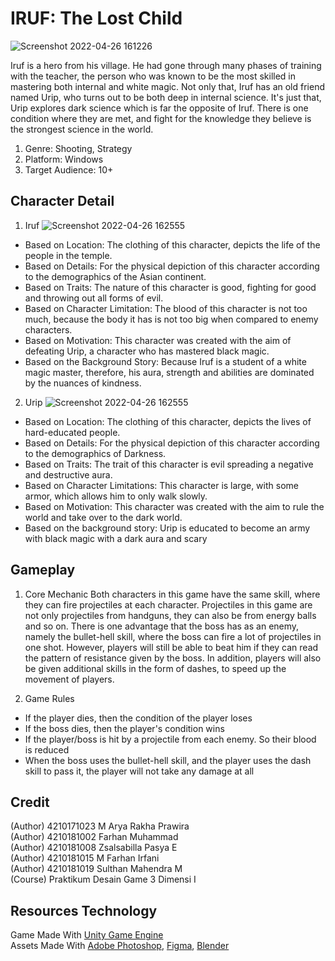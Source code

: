 # IRUF: The Lost Child
![Screenshot 2022-04-26 161226](https://user-images.githubusercontent.com/57122816/165265966-23b77535-9147-4bb8-90ac-ca9fef345096.png)

Iruf is a hero from his village. He had gone through many phases of training with the teacher, the person who was known to be the most skilled in mastering both internal and white magic. Not only that, Iruf has an old friend named Urip, who turns out to be both deep in internal science. It's just that, Urip explores dark science which is far the opposite of Iruf. There is one condition where they are met, and fight for the knowledge they believe is the strongest science in the world.
1. Genre: Shooting, Strategy
2. Platform: Windows
3. Target Audience: 10+

## Character Detail
1. Iruf
![Screenshot 2022-04-26 162555](https://user-images.githubusercontent.com/57122816/165268611-4804ecbd-2ff2-480f-93f2-faa994607f61.png)
- Based on Location: The clothing of this character, depicts the life of the people in the temple.
- Based on Details: For the physical depiction of this character according to the demographics of the Asian continent.
- Based on Traits: The nature of this character is good, fighting for good and throwing out all forms of evil.
- Based on Character Limitation: The blood of this character is not too much, because the body it has is not too big when compared to enemy characters.
- Based on Motivation: This character was created with the aim of defeating Urip, a character who has mastered black magic.
- Based on the Background Story: Because Iruf is a student of a white magic master, therefore, his aura, strength and abilities are dominated by the nuances of kindness.

2. Urip
![Screenshot 2022-04-26 162555](https://user-images.githubusercontent.com/57122816/165268701-86ea5aba-4530-4041-b4ee-26f23fa02370.png)
- Based on Location: The clothing of this character, depicts the lives of hard-educated people.
- Based on Details: For the physical depiction of this character according to the demographics of Darkness.
- Based on Traits: The trait of this character is evil spreading a negative and destructive aura.
- Based on Character Limitations: This character is large, with some armor, which allows him to only walk slowly.
- Based on Motivation: This character was created with the aim to rule the world and take over to the dark world.
- Based on the background story: Urip is educated to become an army with black magic with a dark aura
and scary

## Gameplay
1. Core Mechanic
Both characters in this game have the same skill, where they can fire projectiles at each character. Projectiles in this game are not only projectiles from handguns, they can also be from energy balls and so on. There is one advantage that the boss has as an enemy, namely the bullet-hell skill, where the boss can fire a lot of projectiles in one shot. However, players will still be able to beat him if they can read the pattern of resistance given by the boss. In addition, players will also be given additional skills in the form of dashes, to speed up the movement of players.

2. Game Rules
- If the player dies, then the condition of the player loses
- If the boss dies, then the player's condition wins
- If the player/boss is hit by a projectile from each enemy. So their blood is reduced
- When the boss uses the bullet-hell skill, and the player uses the dash skill to pass it, the player will not take any damage at all

## Credit
(Author) 4210171023 M Arya Rakha Prawira 
<br>(Author) 4210181002 Farhan Muhammad
<br>(Author) 4210181008 Zsalsabilla Pasya E
<br>(Author) 4210181015 M Farhan Irfani 
<br>(Author) 4210181019 Sulthan Mahendra M
<br>(Course) Praktikum Desain Game 3 Dimensi I

## Resources Technology
Game Made With [Unity Game Engine](https://unity.com/)<br>
Assets Made With [Adobe Photoshop](https://www.adobe.com/), [Figma](https://www.figma.com/), [Blender](https://www.blender.org/)
